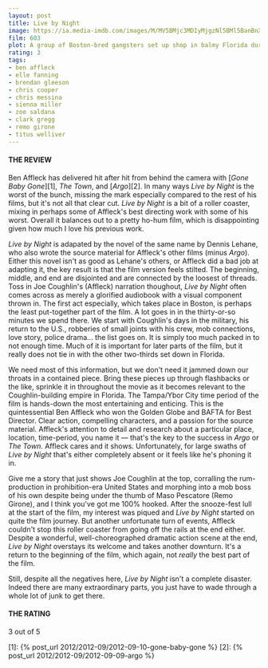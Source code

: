 ```yaml
---
layout: post
title: Live by Night
image: https://ia.media-imdb.com/images/M/MV5BMjc3MDIyMjgzNl5BMl5BanBnXkFtZTgwMzUxOTg3MDI@._V1_UX182_CR0,0,182,268_AL_.jpg
film: 603
plot: A group of Boston-bred gangsters set up shop in balmy Florida during the Prohibition era, facing off against the competition and the Ku Klux Klan.
rating: 3
tags:
- ben affleck
- elle fanning
- brendan gleeson
- chris cooper
- chris messina
- sienna miller
- zoe saldana
- clark gregg
- remo girone
- titus welliver
---
```


#### THE REVIEW
Ben Affleck has delivered hit after hit from behind the camera with [*Gone Baby Gone*][1], *The Town*, and [*Argo*][2]. In many ways *Live by Night* is the worst of the bunch, missing the mark especially compared to the rest of his films, but it's not all that clear cut. *Live by Night* is a bit of a roller coaster, mixing in perhaps some of Affleck's best directing work with some of his worst. Overall it balances out to a pretty ho-hum film, which is disappointing given how much I love his previous work.

*Live by Night* is adapated by the novel of the same name by Dennis Lehane, who also wrote the source material for Affleck's other films (minus *Argo*). Either this novel isn't as good as Lehane's others, or Affleck did a bad job at adapting it, the key result is that the film version feels stilted. The beginning, middle, and end are disjointed and are connected by the loosest of threads. Toss in Joe Coughlin's (Affleck) narration thoughout, *Live by Night* often comes across as merely a glorified audiobook with a visual component thrown in. The first act especially, which takes place in Boston, is perhaps the least put-together part of the film. A lot goes in in the thirty-or-so minutes we spend there. We start with Coughlin's days in the military, his return to the U.S., robberies of small joints with his crew, mob connections, love story, police drama... the list goes on. It is simply too much packed in to not enough time. Much of it is important for later parts of the film, but it really does not tie in with the other two-thirds set down in Florida.

We need most of this information, but we don't need it jammed down our throats in a contained piece. Bring these pieces up through flashbacks or the like, sprinkle it in throughout the movie as it becomes relevant to the Coughlin-building empire in Florida. The Tampa/Ybor City time period of the film is hands-down the most entertaining and enticing. This is the quintessential Ben Affleck who won the Golden Globe and BAFTA for Best Director. Clear action, compelling characters, and a passion for the source material. Affleck's attention to detail and research about a particular place, location, time-period, you name it &mdash; that's the key to the success in *Argo* or *The Town*. Affleck cares and it shows. Unfortunately, for large swaths of *Live by Night* that's either completely absent or it feels like he's phoning it in.

Give me a story that just shows Joe Coughlin at the top, corralling the rum-production in prohibition-era United States and morphing into a mob boss of his own despite being under the thumb of Maso Pescatore (Remo Girone), and I think you've got me 100% hooked. After the snooze-fest lull at the start of the film, my interest was piqued and *Live by Night* started on quite the film journey. But another unfortunate turn of events, Affleck couldn't stop this roller coaster from going off the rails at the end either. Despite a wonderful, well-choreographed dramatic action scene at the end, *Live by Night* overstays its welcome and takes another downturn. It's a return to the beginning of the film, which again, not *really* the best part of the film.

Still, despite all the negatives here, *Live by Night* isn't a complete disaster. Indeed there are many extraordinary parts, you just have to wade through a whole lot of junk to get there.

#### THE RATING
3 out of 5

[1]: {% post_url 2012/2012-09/2012-09-10-gone-baby-gone %}
[2]: {% post_url 2012/2012-09/2012-09-09-argo %}